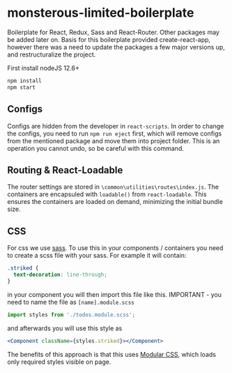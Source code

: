 # monsterous-limited-boilerplate
Boilerplate for React, Redux, Sass and React-Router. Other packages may be added later on. Basis for this boilerplate provided create-react-app, however there was a need to update the packages a few major versions up, and restructuralize the project.

First install nodeJS 12.6+
```js
npm install
npm start
```

## Configs

Configs are hidden from the developer in `react-scripts`. In order to change the configs, you need to run `npm run eject` first, which will remove configs from the mentioned package and move them into project folder. This is an operation you cannot undo, so be careful with this command.

## Routing & React-Loadable

The router settings are stored in `\common\utilities\routes\index.js`. The containers are encapsuled with `loadable()` from `react-loadable`. This ensures the containers are loaded on demand, minimizing the initial bundle size.



## CSS

For css we use [sass](https://sass-lang.com/). To use this in your components / containers you need to create a scss file with your sass. For example it will contain:
```css
.striked {
  text-decoration: line-through;
}
```

in your component you will then import this file like this. IMPORTANT - you need to name the file as `[name].module.scss`
```js
import styles from './todos.module.scss';
```

and afterwards you will use this style as 
```jsx
<Component className={styles.striked}></Component>
```

The benefits of this approach is that this uses [Modular CSS](https://medium.com/@pioul/modular-css-with-react-61638ae9ea3e#.re1pdcz87), which loads only required styles visible on page.